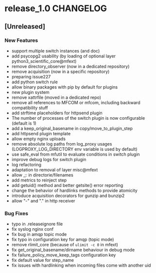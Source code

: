 # release_1.0 CHANGELOG


## [Unreleased]

### New Features
- support multiple switch instances (and doc)
- add psycopg2 usability (by loading of optional layer python3_scientific_core@mfext)
- remove directory_observer (now in a dedicated repository)
- remove acquisition (now in a specific repository)
- preparing issue227
- add python switch rule
- allow binary packages with pip by default for plugins
- new plugin system
- remove xattrfile (moved in a dedicated repo)
- remove all references to MFCOM or mfcom, including backward compatibility stuff
- add strftime placeholders for httpsend plugin
- The number of processes of the switch plugin is now configurable (default is 1)
- add a keep_original_basename in copy/move_to_plugin_step
- add httpsend plugin template
- allow empty nginx uploads
- remove absolute log paths from log_proxy usages (LOGPROXY_LOG_DIRECTORY env variable is used by default)
- use safe_eval from mfutil to evaluate conditions in switch plugin
- improve debug logs for switch plugin
- log refactoring
- adaptation to removal of layer misc@mfext
- allow ,;: in directorie/filenames
- add metrics to reinject step
- add getuid() method and better getsite() error reporting
- change the behavior of hardlinks methods to provide atomicity
- introduce acquisition decorators for gunzip and bunzip2
- allow "-" and "." in http receiver


### Bug Fixes
- typo in .releaseignore file
- fix syslog nginx conf
- fix bug in amqp topic mode
- fix typo in configuration key for amqp (topic mode)
- remove rlimit_core (because of `ulimit -c 0` in mfext)
- fix get_original_basename/dirname behaviour in debug mode
- fix failure_policy_move_keep_tags configuration key
- fix default value for step_name
- fix issues with hardlinking when incoming files come with another uid





